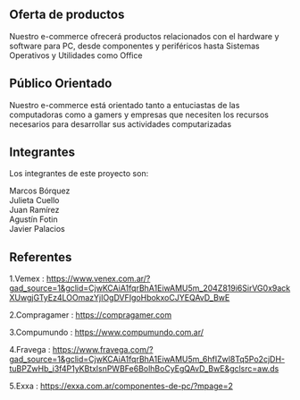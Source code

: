 ## Oferta de productos
Nuestro e-commerce ofrecerá productos relacionados con el hardware y software para PC, desde componentes y periféricos hasta Sistemas Operativos y Utilidades como Office

## Público Orientado
Nuestro e-commerce está orientado tanto a entuciastas de las computadoras como a gamers y empresas que necesiten los recursos necesarios para desarrollar sus actividades computarizadas

## Integrantes

Los integrantes de este proyecto son:

Marcos Bórquez  
Julieta Cuello  
Juan Ramírez  
Agustín Fotin  
Javier Palacios

## Referentes

1.Vemex : https://www.venex.com.ar/?gad_source=1&gclid=CjwKCAiA1fqrBhA1EiwAMU5m_204Z819i6SirVG0x9ackXUwgjGTyEz4LOOmazYjIOgDVFIgoHbokxoCJYEQAvD_BwE

2.Compragamer : https://compragamer.com

3.Compumundo : https://www.compumundo.com.ar/

4.Fravega : https://www.fravega.com/?gad_source=1&gclid=CjwKCAiA1fqrBhA1EiwAMU5m_6hfIZwl8Tq5Po2cjDH-tuBPZwHb_i3f4P1yKBtxlsnPWBFe6BolhBoCyEgQAvD_BwE&gclsrc=aw.ds

5.Exxa : https://exxa.com.ar/componentes-de-pc/?mpage=2

